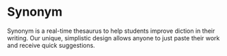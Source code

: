# Synonym

Synonym is a real-time thesaurus to help students improve diction in their writing. Our unique, simplistic design allows anyone to just paste their work and receive quick suggestions.
